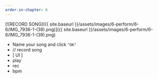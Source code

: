 ```yaml
---
order-in-chapter: 6
---
```


[![RECORD SONG]({{ site.baseurl }}/assets/images/6-perform/6-6/IMG_7936-1-(39).png)]({{
site.baseurl }}/assets/images/6-perform/6-6/IMG_7936-1-(39).png)

- Name your song and click `"OK"`
- // record song
- [ UI ]
- play
- rec
- bpm
